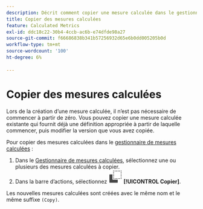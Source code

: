 ```yaml
---
description: Décrit comment copier une mesure calculée dans le gestionnaire de mesures calculées
title: Copier des mesures calculées
feature: Calculated Metrics
exl-id: ddc18c22-30b4-4ccb-ac6b-e74dfde98a27
source-git-commit: f66686838b341b57256932d65e6b0dd005205b0d
workflow-type: tm+mt
source-wordcount: '100'
ht-degree: 6%

---
```



# Copier des mesures calculées

Lors de la création d’une mesure calculée, il n’est pas nécessaire de commencer à partir de zéro. Vous pouvez copier une mesure calculée existante qui fournit déjà une définition appropriée à partir de laquelle commencer, puis modifier la version que vous avez copiée.

Pour copier des mesures calculées dans le [gestionnaire de mesures calculées](cm-manager.md) :

1. Dans le [Gestionnaire de mesures calculées](cm-manager.md), sélectionnez une ou plusieurs des mesures calculées à copier.
1. Dans la barre d’actions, sélectionnez ![Copier](/help/assets/icons/Copy.svg) **[!UICONTROL Copier]**.

Les nouvelles mesures calculées sont créées avec le même nom et le même suffixe `(Copy)`.

